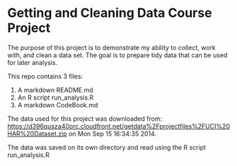 Getting and Cleaning Data Course Project
========================================

The purpose of this project is to demonstrate my ability to collect, work with, and clean a data set. The goal is
to prepare tidy data that can be used for later analysis.

This repo contains 3 files:

1. A markdown README.md
2. An R script run_analysis.R
3. A markdown CodeBook.md

The data used for this project was downloaded from: https://d396qusza40orc.cloudfront.net/getdata%2Fprojectfiles%2FUCI%20HAR%20Dataset.zip
on Mon Sep 15 16:34:35 2014.

The data was saved on its own directory and read using the R script run_analysis.R
